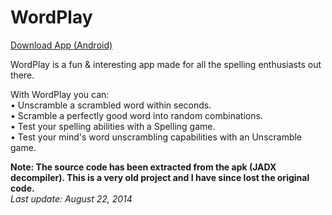 # WordPlay

<a href="http://slideme.org/application/word-play">Download App (Android)</a>

WordPlay is a fun & interesting app made for all the spelling enthusiasts out there.

With WordPlay you can:<br>
• Unscramble a scrambled word within seconds.<br>
• Scramble a perfectly good word into random combinations.<br>
• Test your spelling abilities with a Spelling game.<br>
• Test your mind's word unscrambling capabilities with an Unscramble game.<br>

<b> Note: The source code has been extracted from the apk (JADX decompiler). This is a very old project and I have since lost the original code.</b>
<br>
<i> Last update: August 22, 2014 </i>
